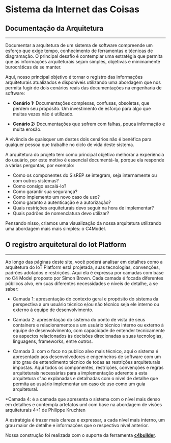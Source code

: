 # Sistema da Internet das Coisas

## **Documentação da Arquitetura**

---

Documentar a arquitetura de um sistema de software compreende um esforço que exige tempo, conhecimento de ferramentas e técnicas de diagramação. O principal desafio é contemplar uma estratégia que permita que as informações arquiteturais sejam simples, objetivas e minimamente burocráticas de se manter.

Aqui, nosso principal objetivo é tornar o registro das informações arquiteturais atualizados e disponíveis utilizando uma abordagem que nos permita fugir de dois cenários reais das documentações na engenharia de software:

- **Cenário 1:** Documentações complexas, confusas, obsoletas, que perdem seu propósito. Um investimento de esforço para algo que muitas vezes não é utilizado.

- **Cenário 2:** Documentações que sofrem com falhas, pouca informação e muita erosão.

A vivência de quaisquer um destes dois cenários não é benéfica para qualquer pessoa que trabalhe no ciclo de vida deste sistema.

A arquitetura do projeto tem como principal objetivo melhorar a experiência do usuário, por este motivo é essencial documentá-la, porque ela responde a várias perguntas, por exemplo:

- Como os componentes do SisREP se integram, seja internamente ou com outros sistemas?
- Como consigo escalá-lo?
- Como garantir sua segurança?
- Como implemento um novo caso de uso?
- Como garanto a autenticação e a autorização?
- Quais restrições arquiteturais devo seguir na hora de implementar?
- Quais padrões de nomenclatura devo utilizar?

Pensando nisso, criamos uma visualização da nossa arquitetura utilizando uma abordagem mais mais simples: o C4Model.

## **O registro arquitetural do Iot Platform**

---

Ao longo das páginas deste site, você poderá analisar em detalhes como a arquitetura do IoT Platform está projetada, suas tecnologias, convenções, padrões adotados e restrições.
Aqui ela é expressa por camadas com base no C4 Model proposto por Simon Brown. Cada camada é focada diferentes públicos alvo, em suas diferentes necessidades e níveis de detalhe, a se saber:

- Camada 1: apresentação do contexto geral e propósito do sistema da perspectiva a um usuário técnico e/ou não técnico seja ele interno ou externo à equipe de desenvolvimento.

- Camada 2: apresentação do sistema do ponto de vista de seus containers e relacionamentos a um usuário técnico interno ou externo à equipe de desenvolvimento, com capacidade de entender tecnicamente os aspectos relacionados às decisões direcionadas a suas tecnologias, linguagens, frameworks, entre outros.

- Camada 3: com o foco no publico alvo mais técnico, aqui o sistema é apresentado aos desenvolvedores e engenheiros de software com um alto grau de entendimento técnico de todas as restrições arquiteturais impostas. Aqui todos os componentes, restrições, convenções e regras arquiteturais necessárias para a implementação aderente a esta arquitetura s"ao explanadas e detalhadas com o nível de detalhe que permita ao usuário implementar um caso de uso como um guia arquitetural.

\*Camada 4: é a camada que apresenta o sistema com o nível mais denso em detalhes e contempla artefatos uml com base na abordagem de visões arquiteturais 4+1 de Philippe Kruchten

A estratégia é trazer mais clareza e expressar, a cada nível mais interno, um grau maior de detalhe e informações que o respectivo nível anterior.

Nossa construção foi realizada com o suporte da ferramenta [**c4builder**](https://adrianvlupu.github.io/C4-Builder/).
